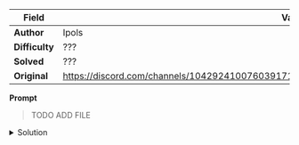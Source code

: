 |Field|Value|
|---|---|
|**Author**|Ipols|
|**Difficulty**|???|
|**Solved**|???|
|**Original**|https://discord.com/channels/1042924100760391710/1110625554476040323/1140750417567957032|

**Prompt**
> TODO ADD FILE 

<details>
  <summary>Solution</summary>
  
> 
</details>
